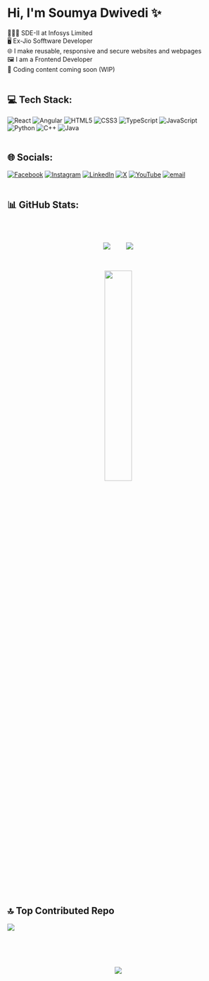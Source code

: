 # Hi, I'm Soumya Dwivedi ✨

👩🏻‍💻 SDE-II at Infosys Limited<br>
🖥️ Ex-Jio Sofftware Developer<br>
🌐 I make reusable, responsive and secure websites and webpages<br>
🖼️ I am a Frontend Developer<br>
🎥 Coding content coming soon (WIP)<br>
<br>
## 💻 Tech Stack:
![React](https://img.shields.io/badge/react-%2320232a.svg?style=for-the-badge&logo=react&logoColor=%2361DAFB)&nbsp;![Angular](https://img.shields.io/badge/angular-%23DD0031.svg?style=for-the-badge&logo=angular&logoColor=white)&nbsp;![HTML5](https://img.shields.io/badge/html5-%23E34F26.svg?style=for-the-badge&logo=html5&logoColor=white)&nbsp;![CSS3](https://img.shields.io/badge/css3-%231572B6.svg?style=for-the-badge&logo=css3&logoColor=white)&nbsp;![TypeScript](https://img.shields.io/badge/typescript-%23007ACC.svg?style=for-the-badge&logo=typescript&logoColor=white)&nbsp;![JavaScript](https://img.shields.io/badge/javascript-%23323330.svg?style=for-the-badge&logo=javascript&logoColor=%23F7DF1E) <br>![Python](https://img.shields.io/badge/python-3670A0?style=for-the-badge&logo=python&logoColor=ffdd54)&nbsp;![C++](https://img.shields.io/badge/c++-%2300599C.svg?style=for-the-badge&logo=c%2B%2B&logoColor=white)&nbsp;![Java](https://img.shields.io/badge/java-%23ED8B00.svg?style=for-the-badge&logo=openjdk&logoColor=white) 
<br><br>
## 🌐 Socials:
[![Facebook](https://img.shields.io/badge/Facebook-%231877F2.svg?logo=Facebook&logoColor=white)](https://facebook.com/theinsaencat) [![Instagram](https://img.shields.io/badge/Instagram-%23E4405F.svg?logo=Instagram&logoColor=white)](https://instagram.com/theinsanecat) [![LinkedIn](https://img.shields.io/badge/LinkedIn-%230077B5.svg?logo=linkedin&logoColor=white)](https://linkedin.com/in/soumya-dwivedi) [![X](https://img.shields.io/badge/X-black.svg?logo=X&logoColor=white)](https://x.com/theinsanebillu) [![YouTube](https://img.shields.io/badge/YouTube-%23FF0000.svg?logo=YouTube&logoColor=white)](https://youtube.com/@theinsanebillu) [![email](https://img.shields.io/badge/Email-D14836?logo=gmail&logoColor=white)](mailto:soumya.dwivedi05@gmail.com) 
<br><br>
## 📊 GitHub Stats:
<br><br>
<p  align="center">
<img src="https://github-readme-stats.vercel.app/api?username=theinsanecat&theme=neon&hide_border=false&include_all_commits=true&count_private=false"/>&nbsp;&nbsp;&nbsp;&nbsp;&nbsp;&nbsp;&nbsp;&nbsp;
  <img src="https://nirzak-streak-stats.vercel.app/?user=theinsanecat&theme=neon&hide_border=false"/>
</p>
<br/>
<p  align="center">
  <img src="https://github-readme-stats.vercel.app/api/top-langs/?username=theinsanecat&theme=neon&hide_border=false&include_all_commits=true&count_private=false&layout=compact" width="35%"/>
</p>
<br><br>
<!--## 🏆 GitHub Trophies
![](https://github-profile-trophy.vercel.app/?username=theinsanecat&theme=radical&no-frame=false&no-bg=false&margin-w=4) -->

## 🔝 Top Contributed Repo
![](https://github-contributor-stats.vercel.app/api?username=theinsanecat&limit=5&theme=dark&combine_all_yearly_contributions=true)
<br><br><br><br><br>
<p align="center">
	<img src="https://quotes-github-readme.vercel.app/api?type=horizontal&theme=tokyonight" />
</p>
